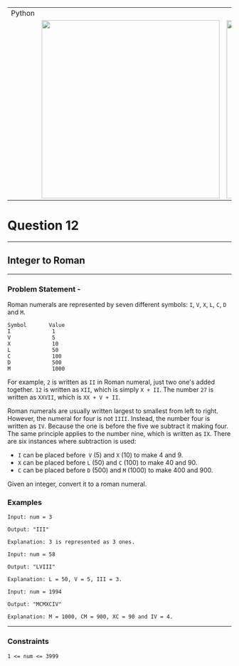 ||||
|---|---|---|
|Python|
||<img src = 'https://awesomescreenshot.s3.amazonaws.com/image/4900480/44133862-9a66ccc3c95813fdfe8b36026635b523.png?X-Amz-Algorithm=AWS4-HMAC-SHA256&X-Amz-Credential=AKIAJSCJQ2NM3XLFPVKA%2F20231109%2Fus-east-1%2Fs3%2Faws4_request&X-Amz-Date=20231109T075114Z&X-Amz-Expires=28800&X-Amz-SignedHeaders=host&X-Amz-Signature=4f603636f3756db045bf674f0e8196262eda51ace51cd9cae4b7ded5b3d77fd1' width = 400>|<img src = 'https://awesomescreenshot.s3.amazonaws.com/image/4900480/44133879-4fd7155cf1e30e6a1613c7a1ba0dd28e.png?X-Amz-Algorithm=AWS4-HMAC-SHA256&X-Amz-Credential=AKIAJSCJQ2NM3XLFPVKA%2F20231109%2Fus-east-1%2Fs3%2Faws4_request&X-Amz-Date=20231109T075148Z&X-Amz-Expires=28800&X-Amz-SignedHeaders=host&X-Amz-Signature=572c67ffa4fac8bec7b0fe744087022eccbefa57f34983b4989943589398e8a9' width = 400>


# Question 12
****
## Integer to Roman  

****
### Problem Statement -

Roman numerals are represented by seven different symbols: `I`, `V`, `X`, `L`, `C`, `D` and `M`.

```
Symbol       Value
I             1
V             5
X             10
L             50
C             100
D             500
M             1000
```

For example, `2` is written as `II` in Roman numeral, just two one's added together. `12` is written as `XII`, which is simply `X + II`. The number `27` is written as `XXVII`, which is `XX + V + II`.

Roman numerals are usually written largest to smallest from left to right. However, the numeral for four is not `IIII`. Instead, the number four is written as `IV`. Because the one is before the five we subtract it making four. The same principle applies to the number nine, which is written as `IX`. There are six instances where subtraction is used:

* `I` can be placed before` V` (5) and `X` (10) to make 4 and 9. 
* `X` can be placed before `L` (50) and `C` (100) to make 40 and 90. 
* `C` can be placed before `D` (500) and `M` (1000) to make 400 and 900.

Given an integer, convert it to a roman numeral.

### Examples
```
Input: num = 3

Output: "III"

Explanation: 3 is represented as 3 ones.
```
```
Input: num = 58

Output: "LVIII"

Explanation: L = 50, V = 5, III = 3.
```
```
Input: num = 1994

Output: "MCMXCIV"

Explanation: M = 1000, CM = 900, XC = 90 and IV = 4.
```
****
### Constraints
```
1 <= num <= 3999
```
